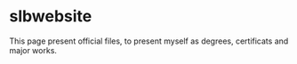 # slbwebsite
This page present official files, to present myself as degrees, certificats and major works.
